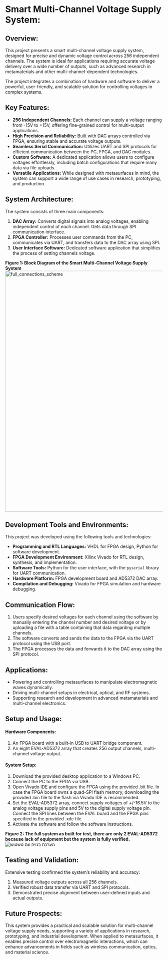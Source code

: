 # **Smart Multi-Channel Voltage Supply System:**

## **Overview:**
This project presents a smart multi-channel voltage supply system, designed for precise and dynamic voltage control across 256 independent channels. The system is ideal for applications requiring accurate voltage delivery over a wide number of outputs, such as advanced research in metamaterials and other multi-channel-dependent technologies.

The project integrates a combination of hardware and software to deliver a powerful, user-friendly, and scalable solution for controlling voltages in complex systems.

## **Key Features:**
- **256 Independent Channels:** Each channel can supply a voltage ranging from -15V to +15V, offering fine-grained control for multi-output applications.  
- **High Precision and Reliability:** Built with DAC arrays controlled via FPGA, ensuring stable and accurate voltage outputs.  
- **Seamless Serial Communication:** Utilizes UART and SPI protocols for efficient communication between the PC, FPGA, and DAC modules.  
- **Custom Software:** A dedicated application allows users to configure voltages effortlessly, including batch configurations that require many data via file uploads.  
- **Versatile Applications:** While designed with metasurfaces in mind, the system can support a wide range of use cases in research, prototyping, and production.  

## **System Architecture:**
The system consists of three main components:  
1. **DAC Array:** Converts digital signals into analog voltages, enabling independent control of each channel. Gets data through SPI communication interface.   
2. **FPGA Controller:** Processes user commands from the PC, communicates via UART, and transfers data to the DAC array using SPI.  
3. **User Interface Software:** Dedicated software application that simplifies the process of setting channels voltage.

**Figure 1: Block Diagram of the Smart Multi-Channel Voltage Supply System** <img width="770" alt="full_connections_scheme" src="https://github.com/user-attachments/assets/91e65abd-ff0d-4a83-9744-38653927f7c7" />    

## **Development Tools and Environments:**
This project was developed using the following tools and technologies:
- **Programming and RTL Languages:** VHDL for FPGA design, Python for software development.
- **FPGA Development Environment:** Xilinx Vivado for RTL design, synthesis, and implementation.
- **Software Tools:** Python for the user interface, with the `pyserial` library for UART communication.
- **Hardware Platform:** FPGA development board and AD5372 DAC array.
- **Compilation and Debugging:** Vivado for FPGA simulation and hardware debugging.

## **Communication Flow:**
1. Users specify desired voltages for each channel using the software by manually entering the channel number and desired voltage or by uploading a file with a table containing that data regarding multiple channels.  
2. The software converts and sends the data to the FPGA via the UART protocol using the USB port.  
3. The FPGA processes the data and forwards it to the DAC array using the SPI protocol.  

## **Applications:**
- Powering and controlling metasurfaces to manipulate electromagnetic waves dynamically.
- Driving multi-channel setups in electrical, optical, and RF systems.
- Supporting research and development in advanced metamaterials and multi-channel electronics.

## **Setup and Usage:**
#### **Hardware Components:**
1. An FPGA board with a built-in USB to UART bridge component.  
2. An eight EVAL-AD5372 array that creates 256 output channels, multi-channel voltage output.  

#### **System Setup:**
1. Download the provided desktop application to a Windows PC.  
2. Connect the PC to the FPGA via USB.  
3. Open Vivado IDE and configure the FPGA using the provided .bit file. In case the FPGA board owns a quad-SPI flash memory, downloading the provided .bin file to the flash via Vivado IDE is recommended.  
4. Set the EVAL-AD5372 array, connect supply voltages of +/-16.5V to the analog voltage supply pins and 5V to the digital supply voltage pin. Connect the SPI lines between the EVAL board and the FPGA pins specified in the provided .xdc file.  
5. Activate the software and follow the software instructions.  

**Figure 2: The full system as built for test, there are only 2 EVAL-AD5372 because lack of equipment but the system is fully verified.**![מערכת בנויה עם טשטוש](https://github.com/user-attachments/assets/c4600cfe-bdf4-4e74-8e68-803dc618946a)  

## **Testing and Validation:**
Extensive testing confirmed the system’s reliability and accuracy:
1. Measured voltage outputs across all 256 channels.
2. Verified robust data transfer via UART and SPI protocols.
3. Demonstrated precise alignment between user-defined inputs and actual outputs.

## **Future Prospects:**
This system provides a practical and scalable solution for multi-channel voltage supply needs, supporting a variety of applications in research, prototyping, and industrial development. When applied to metasurfaces, it enables precise control over electromagnetic interactions, which can enhance advancements in fields such as wireless communication, optics, and material science.
